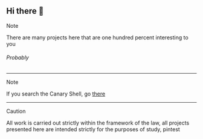 ## Hi there 👋
> [!NOTE]
> There are many projects here that are one hundred percent interesting to you
###### Probably
***
> [!NOTE]
> If you search the Canary Shell, go [there](https://github.com/CanaryShell)
***
> [!CAUTION]
> All work is carried out strictly within the framework of the law, all projects presented here are intended strictly for the purposes of study, pintest
